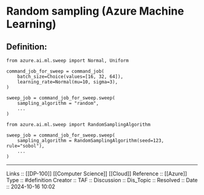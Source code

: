 # Random sampling (Azure Machine Learning)

## Definition:

```
from azure.ai.ml.sweep import Normal, Uniform

command_job_for_sweep = command_job(
    batch_size=Choice(values=[16, 32, 64]),   
    learning_rate=Normal(mu=10, sigma=3),
)

sweep_job = command_job_for_sweep.sweep(
    sampling_algorithm = "random",
    ...
)
```


```
from azure.ai.ml.sweep import RandomSamplingAlgorithm

sweep_job = command_job_for_sweep.sweep(
    sampling_algorithm = RandomSamplingAlgorithm(seed=123, rule="sobol"),
    ...
)
```
---
Links :: [[DP-100]] [[Computer Science]] [[Cloud]]
Reference ::  [[Azure]]
Type :: #definition
Creator ::
TAF ::
Discussion ::
Dis_Topic :: 
Resolved ::
Date :: 2024-10-16 10:02
